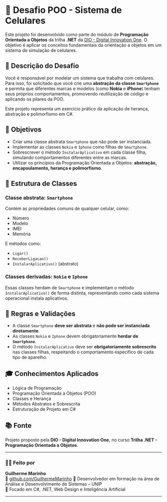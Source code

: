# 📱 Desafio POO - Sistema de Celulares

Este projeto foi desenvolvido como parte do módulo de **Programação Orientada a Objetos** da trilha **.NET** da [DIO - Digital Innovation One](https://www.dio.me). O objetivo é aplicar os conceitos fundamentais da orientação a objetos em um sistema de simulação de celulares.

## 🧠 Descrição do Desafio

Você é responsável por modelar um sistema que trabalha com celulares. Para isso, foi solicitado que você crie uma **abstração da classe `Smartphone`** e permita que diferentes marcas e modelos (como **Nokia** e **iPhone**) tenham seus próprios comportamentos, promovendo reutilização de código e aplicando os pilares da POO.

Este projeto representa um exercício prático da aplicação de herança, abstração e polimorfismo em C#.

## 🎯 Objetivos

- Criar uma classe abstrata `Smartphone` que não pode ser instanciada.
- Implementar as classes `Nokia` e `Iphone` como filhas de `Smartphone`.
- Sobrescrever o método `InstalarAplicativo` em cada classe filha, simulando comportamentos diferentes entre as marcas.
- Utilizar os princípios da Programação Orientada a Objetos: **abstração, encapsulamento, herança e polimorfismo**.

## 📐 Estrutura de Classes

### Classe abstrata: `Smartphone`

Contém as propriedades comuns de qualquer celular, como:
- Número
- Modelo
- IMEI
- Memória

E métodos como:
- `Ligar()`
- `ReceberLigacao()`
- `InstalarAplicativo()` (abstrato)

### Classes derivadas: `Nokia` e `Iphone`

Essas classes herdam de `Smartphone` e implementam o método `InstalarAplicativo()` de forma distinta, representando como cada sistema operacional instala aplicativos.

## 📌 Regras e Validações

- A classe `Smartphone` **deve ser abstrata** e **não pode ser instanciada diretamente**.
- As classes `Nokia` e `Iphone` devem obrigatoriamente **herdar de `Smartphone`**.
- O método `InstalarAplicativo` deve ser **obrigatoriamente sobrescrito** nas classes filhas, respeitando o comportamento específico de cada tipo de aparelho.

## 🎓 Conhecimentos Aplicados

- Lógica de Programação
- Programação Orientada a Objetos (POO)
- Classes e Herança
- Métodos Abstratos e Sobrescrita
- Estruturação de Projeto em C#

## 📚 Fonte

Projeto proposto pela **DIO - Digital Innovation One**, no curso **Trilha .NET - Programação Orientada a Objetos**.

---

### 👨‍💻 Feito por

**Guilherme Marinho**  
📘 [github.com/GuilhermeMarinho](https://github.com/GuiMRDS) 
🚀 Desenvolvedor em formação na área de Análise e Desenvolvimento de Sistemas – UNIP  
🎯 Focado em C#, .NET, Web Design e Inteligência Artificial

---
